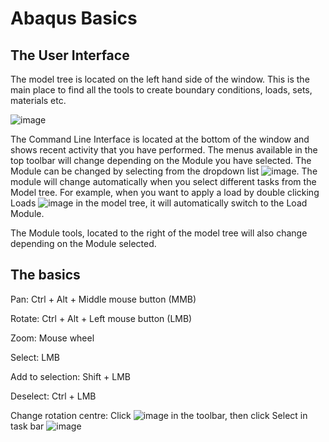 # Abaqus Basics
## The User Interface
The model tree is located on the left hand side of the window. This is the main place to find all the tools to create boundary conditions, loads, sets, materials etc.

![image](https://user-images.githubusercontent.com/80410515/111624475-a7f35480-87e3-11eb-89b2-9bc0d424403e.png)

The Command Line Interface is located at the bottom of the window and shows recent activity that you have performed.
The menus available in the top toolbar will change depending on the Module you have selected. The Module can be changed by selecting from the dropdown list ![image](https://user-images.githubusercontent.com/80410515/111624699-e983ff80-87e3-11eb-8a36-dbdbb7d00021.png). 
The module will change automatically when you select different tasks from the Model tree. For example, when you want to apply a load by double clicking Loads ![image](https://user-images.githubusercontent.com/80410515/111624726-f4d72b00-87e3-11eb-89f6-58f185c1c970.png) in the model tree, it will automatically switch to the Load Module.

The Module tools, located to the right of the model tree will also change depending on the Module selected.

## The basics
Pan: Ctrl + Alt + Middle mouse button (MMB)

Rotate: Ctrl + Alt + Left mouse button (LMB)

Zoom: Mouse wheel

Select: LMB

Add to selection: Shift + LMB

Deselect: Ctrl + LMB

Change rotation centre: Click ![image](https://user-images.githubusercontent.com/80410515/111624942-3536a900-87e4-11eb-9d57-25aced84484f.png) in the toolbar, then click Select in task bar ![image](https://user-images.githubusercontent.com/80410515/111624991-454e8880-87e4-11eb-960e-3d62496d0359.png)
